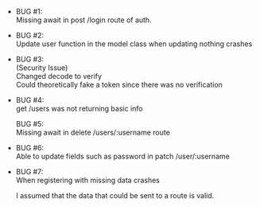 - BUG #1:  
  Missing await in post /login route of auth.

- BUG #2:  
  Update user function in the model class when updating nothing crashes

- BUG #3:  
  (Security Issue)  
  Changed decode to verify  
  Could theoretically fake a token since there was no verification

- BUG #4:  
  get /users was not returning basic info

  BUG #5:  
  Missing await in delete /users/:username route

- BUG #6:  
  Able to update fields such as password in patch /user/:username

- BUG #7:  
  When registering with missing data crashes

  I assumed that the data that could be sent to a route is valid.
